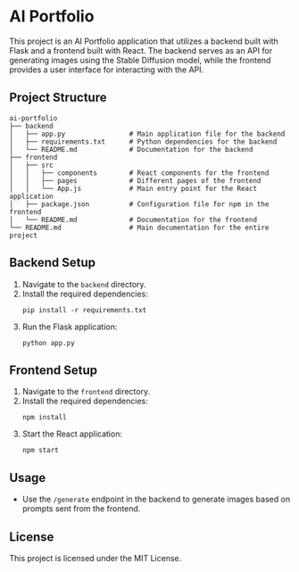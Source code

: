 # AI Portfolio

This project is an AI Portfolio application that utilizes a backend built with Flask and a frontend built with React. The backend serves as an API for generating images using the Stable Diffusion model, while the frontend provides a user interface for interacting with the API.

## Project Structure

```
ai-portfolio
├── backend
│   ├── app.py                # Main application file for the backend
│   ├── requirements.txt      # Python dependencies for the backend
│   └── README.md             # Documentation for the backend
├── frontend
│   ├── src
│   │   ├── components        # React components for the frontend
│   │   ├── pages             # Different pages of the frontend
│   │   └── App.js            # Main entry point for the React application
│   ├── package.json          # Configuration file for npm in the frontend
│   └── README.md             # Documentation for the frontend
└── README.md                 # Main documentation for the entire project
```

## Backend Setup

1. Navigate to the `backend` directory.
2. Install the required dependencies:
   ```
   pip install -r requirements.txt
   ```
3. Run the Flask application:
   ```
   python app.py
   ```

## Frontend Setup

1. Navigate to the `frontend` directory.
2. Install the required dependencies:
   ```
   npm install
   ```
3. Start the React application:
   ```
   npm start
   ```

## Usage

- Use the `/generate` endpoint in the backend to generate images based on prompts sent from the frontend.

## License

This project is licensed under the MIT License.